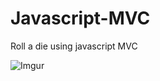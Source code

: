 Javascript-MVC
==============

Roll a die using javascript MVC

![Imgur](http://i.imgur.com/wXgimbV.png?1)

